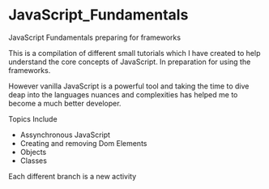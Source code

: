 # JavaScript_Fundamentals
JavaScript Fundamentals preparing for frameworks

This is a compilation of different small tutorials which I have created to help understand the core concepts of JavaScript. In preparation for using the frameworks.

However vanilla JavaScript is a powerful tool and taking the time to dive deap into the languages nuances and complexities has helped me to become a much better developer.


Topics Include 
* Assynchronous JavaScript
* Creating and removing Dom Elements
* Objects
* Classes

Each different branch is a new activity 
